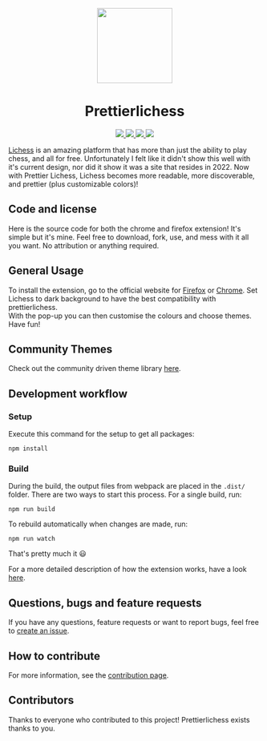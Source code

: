<p align="center">
	<img src="https://raw.githubusercontent.com/prettierlichess/prettierlichess/master/res/prettierlichess-logo.svg" width=150>
	<h1 align="center">Prettierlichess</h1>
</p>
<p align="center">
	<a href="https://prettierlichess.github.io/">
		<img src="https://img.shields.io/badge/Official Website-gray?logo=lichess&style=for-the-badge">
	</a>
	<a href="https://chrome.google.com/webstore/detail/prettier-lichess/epgnobcgnmchnhgkgpedebbmhbblfcob">
		<img src="https://img.shields.io/chrome-web-store/rating/epgnobcgnmchnhgkgpedebbmhbblfcob?color=blue&label=Chrome%20store&logo=googlechrome&style=for-the-badge">
	</a>
	<a href="https://addons.mozilla.org/en-US/firefox/addon/prettier-lichess/">
		<img src="https://img.shields.io/amo/rating/prettier-lichess?color=blue&label=Firefox%20store&logo=firefox&style=for-the-badge">
	</a>
	<a href="https://github.com/prettierlichess/prettierlichess/releases/latest">
		<img src="https://img.shields.io/github/v/release/prettierlichess/prettierlichess?style=for-the-badge">
	</a>
</p>

[Lichess](https://lichess.org/) is an amazing platform that has more than just the ability to play chess, and all for free. Unfortunately I felt like it didn't show this well with it's current design, nor did it show it was a site that resides in 2022. Now with Prettier Lichess, Lichess becomes more readable, more discoverable, and prettier (plus customizable colors)!

## Code and license

Here is the source code for both the chrome and firefox extension! It's simple but it's mine. Feel free to download, fork, use, and mess with it all you want. No attribution or anything required.

## General Usage

To install the extension, go to the official website for [Firefox](https://addons.mozilla.org/en-US/firefox/addon/prettier-lichess) or [Chrome](https://chrome.google.com/webstore/detail/prettier-lichess/epgnobcgnmchnhgkgpedebbmhbblfcob). Set Lichess to dark background to have the best compatibility with prettierlichess. \
With the pop-up you can then customise the colours and choose themes. Have fun!

## Community Themes

Check out the community driven theme library [here](https://github.com/algertc/prettierlichess-themes).

## Development workflow

### Setup

Execute this command for the setup to get all packages:

```
npm install
```

### Build

During the build, the output files from webpack are placed in the `.dist/` folder. There are two ways to start this process. For a single build, run:

```
npm run build
```

To rebuild automatically when changes are made, run:

```
npm run watch
```

That's pretty much it :smiley:

For a more detailed description of how the extension works, have a look [here](https://github.com/prettierlichess/prettierlichess/blob/master/CONTRIBUTING.md#structure-of-the-extension).

## Questions, bugs and feature requests

If you have any questions, feature requests or want to report bugs, feel free to [create an issue](https://github.com/prettierlichess/prettierlichess/issues/new).

## How to contribute

For more information, see the [contribution page](https://github.com/prettierlichess/prettierlichess/blob/master/CONTRIBUTING.md).

## Contributors

Thanks to everyone who contributed to this project! Prettierlichess exists thanks to you.

